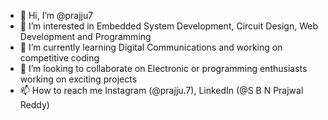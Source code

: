 - 👋 Hi, I’m @prajju7
- 👀 I’m interested in Embedded System Development, Circuit Design, Web Development and Programming 
- 🌱 I’m currently learning Digital Communications and working on competitive coding 
- 💞️ I’m looking to collaborate on Electronic or programming enthusiasts working on exciting projects
- 📫 How to reach me Instagram (@prajju.7), LinkedIn (@S B N Prajwal Reddy)

<!---
prajju7/prajju7 is a ✨ special ✨ repository because its `README.md` (this file) appears on your GitHub profile.
You can click the Preview link to take a look at your changes.
--->
